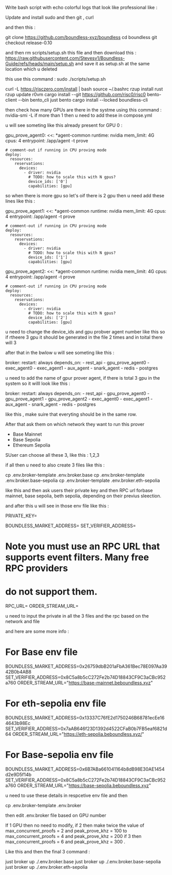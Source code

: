 Write bash script with echo colorful logs that look like professional like :

Update and install sudo and then git , curl

and then this :

git clone https://github.com/boundless-xyz/boundless
cd boundless
git checkout release-0.10

and then rm scripts/setup.sh this file and then download this : https://raw.githubusercontent.com/Stevesv1/Boundless-Guide/refs/heads/main/setup.sh and save it as setup.sh at the same location which u deleted

this use this command : sudo ./scripts/setup.sh

curl -L https://risczero.com/install | bash
source ~/.bashrc
rzup install rust
rzup update r0vm
cargo install --git https://github.com/risc0/risc0 bento-client --bin bento_cli
just bento
cargo install --locked boundless-cli

then check how many GPUs are there in the systme using this command : nvidia-smi -L
if more than 1 then u need to add these in compose.yml

u will see someting like this already present for GPU 0 :


  gpu_prove_agent0:
    <<: *agent-common
    runtime: nvidia
    mem_limit: 4G
    cpus: 4
    entrypoint: /app/agent -t prove

    # comment-out if running in CPU proving mode
    deploy:
      resources:
        reservations:
          devices:
            - driver: nvidia
              # TODO: how to scale this with N gpus?
              device_ids: ['0']
              capabilities: [gpu]

so when there is more gpu so let's oif there is 2 gpu then u need add these lines like this :

  gpu_prove_agent1:
    <<: *agent-common
    runtime: nvidia
    mem_limit: 4G
    cpus: 4
    entrypoint: /app/agent -t prove

    # comment-out if running in CPU proving mode
    deploy:
      resources:
        reservations:
          devices:
            - driver: nvidia
              # TODO: how to scale this with N gpus?
              device_ids: ['1']
              capabilities: [gpu]

  gpu_prove_agent2:
    <<: *agent-common
    runtime: nvidia
    mem_limit: 4G
    cpus: 4
    entrypoint: /app/agent -t prove

    # comment-out if running in CPU proving mode
    deploy:
      resources:
        reservations:
          devices:
            - driver: nvidia
              # TODO: how to scale this with N gpus?
              device_ids: ['2']
              capabilities: [gpu]

u need to change the device_ids and gpu probver agent number like this so if rtheere 3 gpu it should be generated in the file 2 times and in toital there will 3 

after that in the bwlow u will see someting like this :

  broker:
    restart: always
    depends_on:
      - rest_api
      - gpu_prove_agent0
      - exec_agent0
      - exec_agent1
      - aux_agent
      - snark_agent
      - redis
      - postgres

u need to add the name of gpur prover agent, if there is total 3 gpu in the system so it willl look like this :

  broker:
    restart: always
    depends_on:
      - rest_api
      - gpu_prove_agent0
      - gpu_prove_agent1
      - gpu_prove_agent2
      - exec_agent0
      - exec_agent1
      - aux_agent
      - snark_agent
      - redis
      - postgres

like this , make suire that everyting should be in the same row.

After that ask them on which network they want to run this prover

- Base Mainnet
- Base Sepolia
- Ethereum Sepolia

SUser can choose all these 3, like this  : 1,2,3

if all then u need to also create 3 files like this :

cp .env.broker-template .env.broker.base
cp .env.broker-template .env.broker.base-sepolia
cp .env.broker-template .env.broker.eth-sepolia

like this and then ask users their private key and then RPC url forbase mainnet, base sepolia, beth sepolia, depending on their previus sleection.

and after this u will see in those env file like this :

PRIVATE_KEY=

BOUNDLESS_MARKET_ADDRESS=
SET_VERIFIER_ADDRESS=

# Note you must use an RPC URL that supports event filters. Many free RPC providers 
# do not support them.
RPC_URL=
ORDER_STREAM_URL=

u need to input the private in all the 3 files and the rpc based on the network and file

and here are some more info :

# For Base env file
BOUNDLESS_MARKET_ADDRESS=0x26759dbB201aFbA361Bec78E097Aa3942B0b4AB8
SET_VERIFIER_ADDRESS=0x8C5a8b5cC272Fe2b74D18843CF9C3aCBc952a760
ORDER_STREAM_URL="https://base-mainnet.beboundless.xyz"

# For eth-sepolia env file
BOUNDLESS_MARKET_ADDRESS=0x13337C76fE2d1750246B68781ecEe164643b98Ec
SET_VERIFIER_ADDRESS=0x7aAB646f23D1392d4522CFaB0b7FB5eaf6821d64
ORDER_STREAM_URL="https://eth-sepolia.beboundless.xyz/"

# For Base-sepolia env file
BOUNDLESS_MARKET_ADDRESS=0x6B7ABa661041164b8dB98E30AE1454d2e9D5f14b
SET_VERIFIER_ADDRESS=0x8C5a8b5cC272Fe2b74D18843CF9C3aCBc952a760
ORDER_STREAM_URL="https://base-sepolia.beboundless.xyz"

u need to use these details in respcetive env file and then 

cp .env.broker-template .env.broker

then edit .env.broker file based on GPU number 

If 1 GPU then no need to modify, if 2 then make twice the value of max_concurrent_proofs = 2 and peak_prove_khz = 100 to max_concurrent_proofs = 4 and peak_prove_khz = 200
if 3 then max_concurrent_proofs = 6 and peak_prove_khz = 300 .

Like this and then the final 3 command :

just broker up ./.env.broker.base
just broker up ./.env.broker.base-sepolia
just broker up ./.env.broker.eth-sepolia
